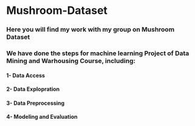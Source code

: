 # Mushroom-Dataset
### Here you will find my work with my group on Mushroom Dataset
### We have done the steps for machine learning Project of Data Mining and Warhousing Course, including:
#### 1- Data Access 
#### 2- Data Explopration 
#### 3- Data Preprocessing 
#### 4- Modeling and Evaluation
